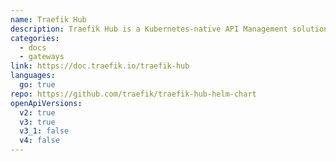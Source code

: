 ```yaml
---
name: Traefik Hub
description: Traefik Hub is a Kubernetes-native API Management solution for publishing, securing, and managing APIs. Configuration is driven by Kubernetes CRDs, labels, and selectors for effective GitOps.
categories:
  - docs
  - gateways
link: https://doc.traefik.io/traefik-hub
languages:
  go: true
repo: https://github.com/traefik/traefik-hub-helm-chart
openApiVersions:
  v2: true
  v3: true
  v3_1: false
  v4: false
---
```

